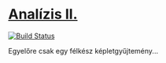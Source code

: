 # [Analízis II.](https://bme-notes.github.io/#anal2)

[![Build Status](https://travis-ci.org/bme-notes/anal2.svg?branch=master)](https://travis-ci.org/bme-notes/anal2)

Egyelőre csak egy félkész képletgyűjtemény...
